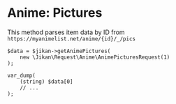 # Anime: Pictures
This method parses item data by ID from `https://myanimelist.net/anime/{id}/_/pics`

```
$data = $jikan->getAnimePictures(
    new \Jikan\Request\Anime\AnimePicturesRequest(1)
);

var_dump(
    (string) $data[0]
    // ...
);
```